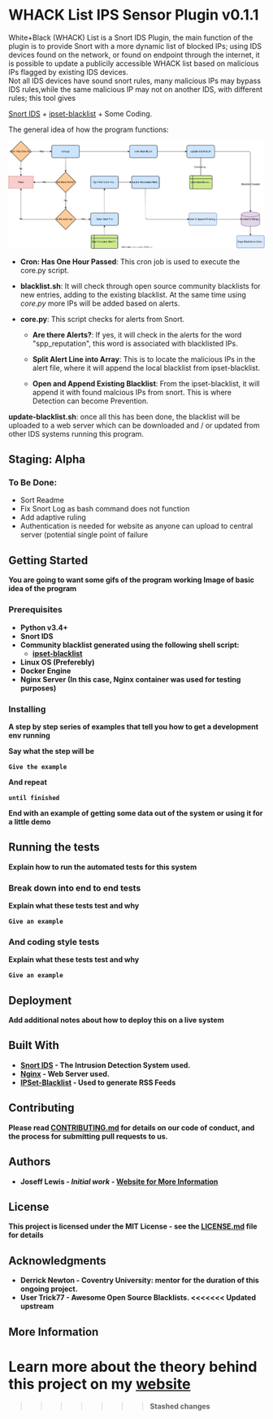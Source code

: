 # WHACK List IPS Sensor Plugin v0.1.1 

White+Black (WHACK) List is a Snort IDS Plugin, the main function of the plugin is to provide Snort with a more dynamic list of blocked IPs; using IDS devices found on the network, or found on endpoint through the internet, it is possible to update a publicily accessible WHACK list based on malicious IPs flagged by existing IDS devices.<br>Not all IDS devices have sound snort rules, many malicious IPs may bypass IDS rules,while the same malicious IP may not on another IDS, with different rules; this tool gives  

[Snort IDS](https://snort.org) + [ipset-blacklist](https://github.com/trick77/ipset-blacklist) + Some Coding. 

The general idea of how the program functions: 

![Flow Chart](https://github.com/V3ritas1337/Polymorphic-IPS-Sensor/blob/master/images/flowChartFinal.svg)


- **Cron: Has One Hour Passed**:  This cron job is used to execute the core.py script. 

- **blacklist.sh**: It will check through open source community blacklists for new entries, adding to the existing blacklist. At the same time using *core.py* more IPs will be added based on alerts. 

- **core.py**: This script checks for alerts from Snort. 

  - **Are there Alerts?**: If yes, it will check in the alerts for the word "spp_reputation", this word is associated with blacklisted IPs. 

  - **Split Alert Line into Array**: This is to locate the malicious IPs in the alert file, where it will append the local blacklist from ipset-blacklist.   

  - **Open and Append Existing Blacklist**: From the ipset-blacklist, it will append it with found malcious IPs from snort. This is where Detection can become Prevention.  

**update-blacklist.sh**: once all this has been done, the blacklist will be uploaded to a web server which can be downloaded and / or updated from other IDS systems running this program.  


## Staging: Alpha 
### To Be Done: 

- Sort Readme
- Fix Snort Log as bash command does not function
- Add adaptive ruling 
- Authentication is needed for website as anyone can upload to central server (potential single point of failure
  
## Getting Started

<b>You are going to want some gifs of the program working<b> 
<b>Image of basic idea of the program<b>

### Prerequisites

- Python v3.4+
- Snort IDS 
- Community blacklist generated using the following shell script: 
  - [ipset-blacklist](https://github.com/trick77/ipset-blacklist)
- Linux OS (Preferebly)
- Docker Engine 
- Nginx Server (In this case, Nginx container was used for testing purposes)

### Installing

A step by step series of examples that tell you how to get a development env running

Say what the step will be

```
Give the example
```

And repeat

```
until finished
```

End with an example of getting some data out of the system or using it for a little demo

## Running the tests

Explain how to run the automated tests for this system

### Break down into end to end tests

Explain what these tests test and why

```
Give an example
```

### And coding style tests

Explain what these tests test and why

```
Give an example
```

## Deployment

Add additional notes about how to deploy this on a live system

## Built With

* [Snort IDS](https://www.snort.org/) - The Intrusion Detection System used. 
* [Nginx](https://www.nginx.com/) - Web Server used. 
* [IPSet-Blacklist](https://github.com/trick77/ipset-blacklist) - Used to generate RSS Feeds

## Contributing

Please read [CONTRIBUTING.md](https://gist.github.com/PurpleBooth/b24679402957c63ec426) for details on our code of conduct, and the process for submitting pull requests to us. 

## Authors

* **Joseff Lewis** - *Initial work* - [Website for More Information](https://josefflewis.co.uk)

## License

This project is licensed under the MIT License - see the [LICENSE.md](LICENSE.md) file for details

## Acknowledgments

* Derrick Newton - Coventry University: mentor for the duration of this ongoing project.  
* User Trick77 - Awesome Open Source Blacklists. 
<<<<<<< Updated upstream

## More Information

Learn more about the theory behind this project on my [website](https://www.josefflewis.co.uk)
=======
>>>>>>> Stashed changes
